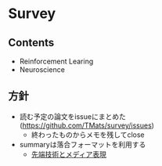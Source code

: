 # Survey

## Contents
- Reinforcement Learing
- Neuroscience

## 方針
- 読む予定の論文をissueにまとめた(https://github.com/TMats/survey/issues)
    - 終わったものからメモを残してclose
- summaryは落合フォーマットを利用する
    - [先端技術とメディア表現](https://www.slideshare.net/Ochyai/1-ftma15)


